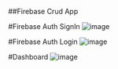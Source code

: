 ##Firebase Crud App

#Firebase Auth SignIn
![image](https://github.com/soniadiwedi/FireBaseCrud/assets/112754761/b7183d18-6ad2-4785-b2ea-98352c194b6b)

#Firebase Auth Login
![image](https://github.com/soniadiwedi/FireBaseCrud/assets/112754761/2c21b5f7-fb82-4aeb-bc30-13e223ea2e25)

#Dashboard
![image](https://github.com/soniadiwedi/FireBaseCrud/assets/112754761/5f2e7127-ab1a-4d87-bc2b-1a42c12fb3cb)


